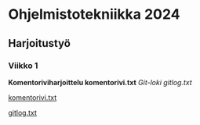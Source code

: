 # Ohjelmistotekniikka 2024
## Harjoitustyö
### Viikko 1
**Komentoriviharjoittelu komentorivi.txt**
_Git-loki gitlog.txt_

[komentorivi.txt](https://github.com/Jpentik/ot-harjoitustyo/blob/master/laskarit/viikko1/komentorivi.txt)

[gitlog.txt](https://github.com/Jpentik/ot-harjoitustyo/blob/master/laskarit/viikko1/gitlog.txt)

